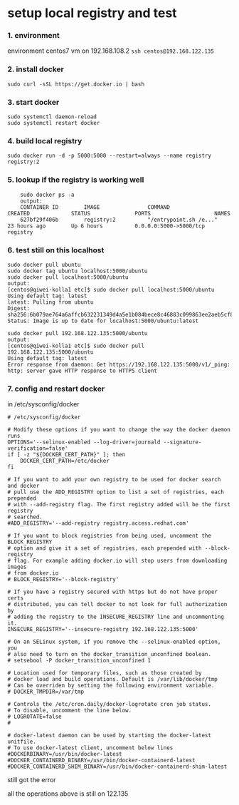 setup local registry and test
==================================

### 1. environment
environment centos7 vm on 192.168.108.2
```ssh centos@192.168.122.135```

### 2. install docker
```sudo curl -sSL https://get.docker.io | bash```

### 3. start docker
```
sudo systemctl daemon-reload
sudo systemctl restart docker
```

### 4. build local registry
```
sudo docker run -d -p 5000:5000 --restart=always --name registry registry:2
```

### 5. lookup if the registry is working well

```
	sudo docker ps -a
	output:
	CONTAINER ID        IMAGE               COMMAND                  CREATED             STATUS              PORTS                    NAMES
	627bf29f406b        registry:2          "/entrypoint.sh /e..."   23 hours ago        Up 6 hours          0.0.0.0:5000->5000/tcp   registry
```

### 6. test still on this localhost


	sudo docker pull ubuntu
	sudo docker tag ubuntu localhost:5000/ubuntu
	sudo docker pull localhost:5000/ubuntu
	output: 
	[centos@qiwei-kolla1 etc]$ sudo docker pull localhost:5000/ubuntu
	Using default tag: latest
	latest: Pulling from ubuntu
	Digest: sha256:6b079ae764a6affcb632231349d4a5e1b084bece8c46883c099863ee2aeb5cf8
	Status: Image is up to date for localhost:5000/ubuntu:latest
	
	sudo docker pull 192.168.122.135:5000/ubuntu
	output:
	[centos@qiwei-kolla1 etc]$ sudo docker pull 192.168.122.135:5000/ubuntu
	Using default tag: latest
	Error response from daemon: Get https://192.168.122.135:5000/v1/_ping: http: server gave HTTP response to HTTPS client


### 7. config and restart docker
in /etc/sysconfig/docker


	# /etc/sysconfig/docker
	
	# Modify these options if you want to change the way the docker daemon runs
	OPTIONS='--selinux-enabled --log-driver=journald --signature-verification=false'
	if [ -z "${DOCKER_CERT_PATH}" ]; then
	    DOCKER_CERT_PATH=/etc/docker
	fi
	
	# If you want to add your own registry to be used for docker search and docker
	# pull use the ADD_REGISTRY option to list a set of registries, each prepended
	# with --add-registry flag. The first registry added will be the first registry
	# searched.
	#ADD_REGISTRY='--add-registry registry.access.redhat.com'
	
	# If you want to block registries from being used, uncomment the BLOCK_REGISTRY
	# option and give it a set of registries, each prepended with --block-registry
	# flag. For example adding docker.io will stop users from downloading images
	# from docker.io
	# BLOCK_REGISTRY='--block-registry'
	
	# If you have a registry secured with https but do not have proper certs
	# distributed, you can tell docker to not look for full authorization by
	# adding the registry to the INSECURE_REGISTRY line and uncommenting it.
	INSECURE_REGISTRY='--insecure-registry 192.168.122.135:5000'
	
	# On an SELinux system, if you remove the --selinux-enabled option, you
	# also need to turn on the docker_transition_unconfined boolean.
	# setsebool -P docker_transition_unconfined 1
	
	# Location used for temporary files, such as those created by
	# docker load and build operations. Default is /var/lib/docker/tmp
	# Can be overriden by setting the following environment variable.
	# DOCKER_TMPDIR=/var/tmp
	
	# Controls the /etc/cron.daily/docker-logrotate cron job status.
	# To disable, uncomment the line below.
	# LOGROTATE=false
	#
	
	# docker-latest daemon can be used by starting the docker-latest unitfile.
	# To use docker-latest client, uncomment below lines
	#DOCKERBINARY=/usr/bin/docker-latest
	#DOCKER_CONTAINERD_BINARY=/usr/bin/docker-containerd-latest
	#DOCKER_CONTAINERD_SHIM_BINARY=/usr/bin/docker-containerd-shim-latest


still got the error

all the operations above is still on 122.135
